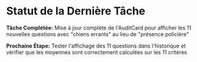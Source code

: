 # Statut de la Dernière Tâche

**Tâche Complétée:** Mise à jour complète de l'AuditCard pour afficher les 11 nouvelles questions avec "chiens errants" au lieu de "présence policière"

**Prochaine Étape:** Tester l'affichage des 11 questions dans l'historique et vérifier que les moyennes sont correctement calculées sur les 11 critères